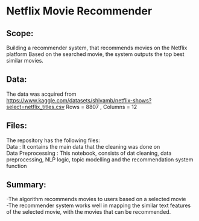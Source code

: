 # Netflix Movie Recommender

## Scope:
Building a recommender system, that recommends movies on the Netflix platform
Based on the searched movie, the system outputs the top  best similar movies.

## Data:
The data was acquired from https://www.kaggle.com/datasets/shivamb/netflix-shows?select=netflix_titles.csv
Rows = 8807 , Columns = 12

## Files:
The repository has the following files:<br/>
Data : It contains the main data that the cleaning was done on<br/> 
Data Preprocessing :  This notebook, consists of dat cleaning, data preprocessing, NLP logic, topic modelling and the recommendation system function

## Summary:
-The algorithm recommends movies to users based on a selected movie<br/>
-The recommender system works well in mapping the similar text features of the selected movie, with the movies that can be recommended.



